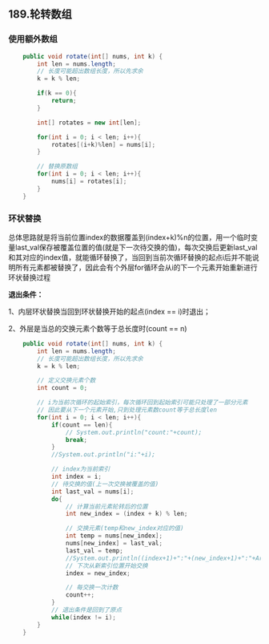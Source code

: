 ## 189.轮转数组

### 使用额外数组

```java
    public void rotate(int[] nums, int k) {
        int len = nums.length;
        // 长度可能超出数组长度，所以先求余
        k = k % len;

        if(k == 0){
            return;
        }

        int[] rotates = new int[len];

        for(int i = 0; i < len; i++){
            rotates[(i+k)%len] = nums[i];
        }

        // 替换原数组
        for(int i = 0; i < len; i++){
            nums[i] = rotates[i];
        }
    }
```



### 环状替换

总体思路就是将当前位置index的数据覆盖到(index+k)%n的位置，用一个临时变量last_val保存被覆盖位置的值(就是下一次待交换的值)，每次交换后更新last_val和其对应的index值，就能循环替换了，当回到当前次循环替换的起点i后并不能说明所有元素都被替换了，因此会有个外层for循环会从i的下一个元素开始重新进行环状替换过程

**退出条件：**

1、内层环状替换当回到环状替换开始的起点(index == i)时退出；

2、外层是当总的交换元素个数等于总长度时(count == n)

```java
    public void rotate(int[] nums, int k) {
        int len = nums.length;
        // 长度可能超出数组长度，所以先求余
        k = k % len;

        // 定义交换元素个数
        int count = 0;

        // i为当前次循环的起始索引，每次循环回到起始索引可能只处理了一部分元素
        // 因此要从下一个元素开始,只到处理元素数count等于总长度len
        for(int i = 0; i < len; i++){
            if(count == len){
                // System.out.println("count:"+count);
                break;
            }
            //System.out.println("i:"+i);

            // index为当前索引
            int index = i;
            // 待交换的值(上一次交换被覆盖的值)
            int last_val = nums[i];
            do{
                // 计算当前元素轮转后的位置
                int new_index = (index + k) % len;

                // 交换元素(temp和new_index对应的值)
                int temp = nums[new_index];
                nums[new_index] = last_val;
                last_val = temp;
                //System.out.println((index+1)+":"+(new_index+1)+":"+Arrays.toString(nums));
                // 下次从新索引位置开始交换
                index = new_index;

                // 每交换一次计数
                count++; 
            }
            // 退出条件是回到了原点
            while(index != i);
        }
    }
```



